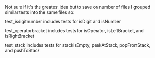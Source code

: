 Not sure if it's the greatest idea but to save on number of files
I grouped similar tests into the same files so:

test_isdigitnumber includes tests for isDigit and isNumber

test_operatorbracket includes tests for isOperator, isLeftBracket, and isRightBracket

test_stack includes tests for stackIsEmpty, peekAtStack, popFromStack, and pushToStack